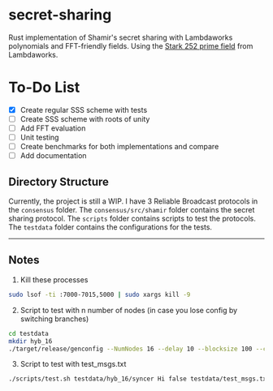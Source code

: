 # secret-sharing

Rust implementation of Shamir's secret sharing with Lambdaworks polynomials and FFT-friendly fields. Using the [Stark 252 prime field](https://github.com/lambdaclass/lambdaworks/blob/main/math/src/field/fields/fft_friendly/stark_252_prime_field.rs) from Lambdaworks. 

# To-Do List  

- [x] Create regular SSS scheme with tests  
- [ ] Create SSS scheme with roots of unity  
- [ ] Add FFT evaluation  
- [ ] Unit testing  
- [ ] Create benchmarks for both implementations and compare  
- [ ] Add documentation

## Directory Structure


Currently, the project is still a WIP. I have 3 Reliable Broadcast protocols in the `consensus` folder. The `consensus/src/shamir` folder contains the secret sharing protocol. The `scripts` folder contains scripts to test the protocols. The `testdata` folder contains the configurations for the tests.

---
## Notes
1. Kill these processes
```bash
sudo lsof -ti :7000-7015,5000 | sudo xargs kill -9
```

2. Script to test with n number of nodes (in case you lose config by switching branches)
```bash
cd testdata
mkdir hyb_16
./target/release/genconfig --NumNodes 16 --delay 10 --blocksize 100 --client_base_port 7000 --target testdata/hyb_16/ --payload 100 --out_type json --base_port 9000 --client_run_port 4000 --local true
```

3. Script to test with test_msgs.txt

```bash
./scripts/test.sh testdata/hyb_16/syncer Hi false testdata/test_msgs.txt
```